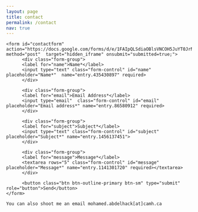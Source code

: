 ```yaml
---
layout: page
title: contact
permalink: /contact
nav: true
---
```


<html>
  <head>
  
  
  </head>
  <body>
  <p id="thanks"></p>
  
  <div class="publications">
    <script>
    if (window.location.href.length > 40) {
    document.getElementById("thanks").innerHTML = 
    "<span style='color: red;'>Thank you for contacting me. I will respond as soon as possible!</span>";
    }
    </script>
    <script type="text/javascript">var submitted=false;</script>
    <iframe name="hidden_iframe" id="hidden_iframe" style="display:none;" 
    onload="if(submitted) {window.location='?submitted=true';}"></iframe>
    
    <form id="contactform" action="https://docs.google.com/forms/d/e/1FAIpQLSdiaOBlsVNCOH5JuYT0JrNutbUm87QzKcZyMCxxrZZCWrwEhQ/formResponse" method="post"  target="hidden_iframe" onsubmit="submitted=true;">
          <div class="form-group">
          <label for="name">Name*</label>
          <input type="text" class="form-control" id="name" placeholder="Name*"  name="entry.435430897" required>
          </div>
          
          <div class="form-group">
          <label for="email">Email Address*</label>
          <input type="email"  class="form-control" id="email" placeholder="Email address*" name="entry.86580912" required>
          </div>
          
          <div class="form-group">
          <label for="subject">Subject*</label>
          <input type="text" class="form-control" id="subject" placeholder="Subject*" name="entry.1456137451">
          </div>
          
          <div class="form-group">
          <label for="message">Message*</label>
          <textarea rows="5" class="form-control" id="message" placeholder="Message*" name="entry.1141301720" required></textarea>
          </div>
          
          <button class="btn btn-outline-primary btn-sm" type="submit" role="button">Send</button>
    </form>
    
    You can also shoot me an email mohamed.abdelhack[at]camh.ca
  </div>
  </body>
</html>
